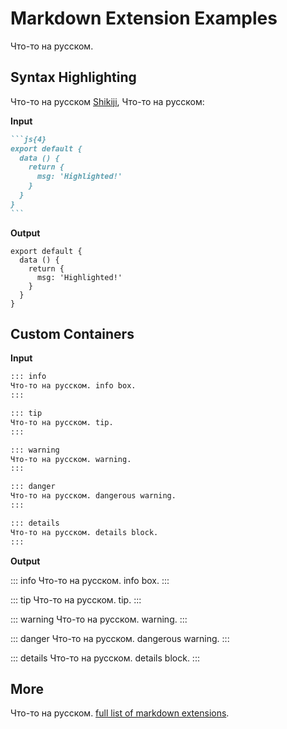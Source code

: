 # Markdown Extension Examples

Что-то на русском.

## Syntax Highlighting

Что-то на русском [Shikiji](https://github.com/antfu/shikiji), Что-то на русском:

**Input**

````md
```js{4}
export default {
  data () {
    return {
      msg: 'Highlighted!'
    }
  }
}
```
````

**Output**

```js{4}
export default {
  data () {
    return {
      msg: 'Highlighted!'
    }
  }
}
```

## Custom Containers

**Input**

```md
::: info
Что-то на русском. info box.
:::

::: tip
Что-то на русском. tip.
:::

::: warning
Что-то на русском. warning.
:::

::: danger
Что-то на русском. dangerous warning.
:::

::: details
Что-то на русском. details block.
:::
```

**Output**

::: info
Что-то на русском. info box.
:::

::: tip
Что-то на русском. tip.
:::

::: warning
Что-то на русском. warning.
:::

::: danger
Что-то на русском. dangerous warning.
:::

::: details
Что-то на русском. details block.
:::

## More

Что-то на русском. [full list of markdown extensions](https://vitepress.dev/guide/markdown).

